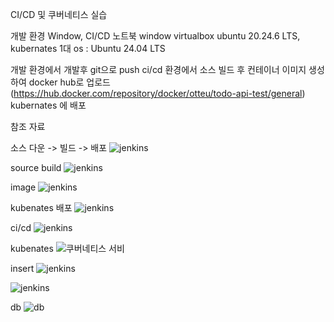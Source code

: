 
CI/CD 및 쿠버네티스 실습 

개발 환경 Window, CI/CD 노트북 window virtualbox ubuntu 20.24.6 LTS, kubernates 1대 os : Ubuntu 24.04 LTS

개발 환경에서 개발후 git으로 push
ci/cd 환경에서 소스 빌드 후 컨테이너 이미지 생성 하여 docker hub로 업로드 (https://hub.docker.com/repository/docker/otteu/todo-api-test/general)
kubernates 에 배포 


참조 자료

소스 다운 -> 빌드 -> 배포
![jenkins](https://github.com/user-attachments/assets/61fe8585-6d0d-4464-8997-e100f1374d14)

source build
![jenkins](https://github.com/user-attachments/assets/a37b974f-1ba7-4dd2-a1b9-d805c3c780fc)

image 
![jenkins](https://github.com/user-attachments/assets/fc0394f5-2e4f-4916-b212-89217ef8c74b)

kubenates 배포
![jenkins](https://github.com/user-attachments/assets/a03bdaaa-6441-485e-9a54-3d4ed627fa8d)

ci/cd
![jenkins](https://github.com/user-attachments/assets/5ac156e9-0389-4a6f-8382-63077292e8f8)

kubenates
![쿠버네티스 서비](https://github.com/user-attachments/assets/a473d462-6bb5-4f85-bfe9-ee8a4ea551bd)


insert
![jenkins](https://github.com/user-attachments/assets/a97402b1-98b9-488e-b5a1-a016879b4f44)

![jenkins](https://github.com/user-attachments/assets/3ef714b5-a3fb-4e0a-aefe-28eb65e2b52b)

db
![db](https://github.com/user-attachments/assets/a5d9e202-5e06-44a4-b60a-0d1c69446828)




